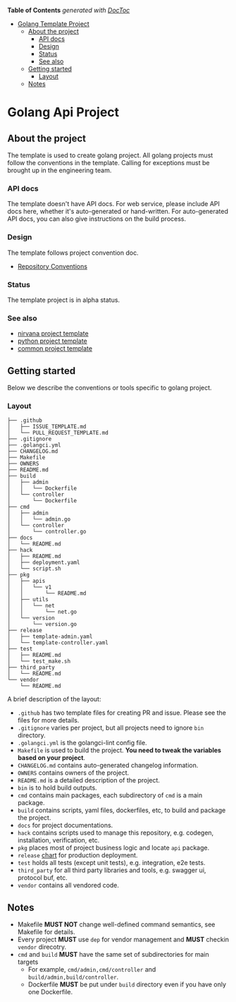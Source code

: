 <!-- START doctoc generated TOC please keep comment here to allow auto update -->
<!-- DON'T EDIT THIS SECTION, INSTEAD RE-RUN doctoc TO UPDATE -->
**Table of Contents**  *generated with [DocToc](https://github.com/LewinsHp)*

- [Golang Template Project](#golang-template-project)
  - [About the project](#about-the-project)
    - [API docs](#api-docs)
    - [Design](#design)
    - [Status](#status)
    - [See also](#see-also)
  - [Getting started](#getting-started)
    - [Layout](#layout)
  - [Notes](#notes)

<!-- END doctoc generated TOC please keep comment here to allow auto update -->

# Golang Api Project

## About the project

The template is used to create golang project. All golang projects must follow the conventions in the
template. Calling for exceptions must be brought up in the engineering team.

### API docs

The template doesn't have API docs. For web service, please include API docs here, whether it's
auto-generated or hand-written. For auto-generated API docs, you can also give instructions on the
build process.

### Design

The template follows project convention doc.

* [Repository Conventions](https://github.com/caicloud/engineering/blob/master/guidelines/repo_conventions.md)

### Status

The template project is in alpha status.

### See also

* [nirvana project template](https://github.com/caicloud/nirvana-template-project)
* [python project template](https://github.com/caicloud/python-template-project)
* [common project template](https://github.com/caicloud/common-template-project)

## Getting started

Below we describe the conventions or tools specific to golang project.

### Layout

```tree
├── .github
│   ├── ISSUE_TEMPLATE.md
│   └── PULL_REQUEST_TEMPLATE.md
├── .gitignore
├── .golangci.yml
├── CHANGELOG.md
├── Makefile
├── OWNERS
├── README.md
├── build
│   ├── admin
│   │   └── Dockerfile
│   └── controller
│       └── Dockerfile
├── cmd
│   ├── admin
│   │   └── admin.go
│   └── controller
│       └── controller.go
├── docs
│   └── README.md
├── hack
│   ├── README.md
│   ├── deployment.yaml
│   └── script.sh
├── pkg
│   ├── apis
│   │   └── v1
│   │       └── README.md
│   ├── utils
│   │   └── net
│   │       └── net.go
│   └── version
│       └── version.go
├── release
│   ├── template-admin.yaml
│   └── template-controller.yaml
├── test
│   ├── README.md
│   └── test_make.sh
├── third_party
│   └── README.md
└── vendor
    └── README.md
```

A brief description of the layout:

* `.github` has two template files for creating PR and issue. Please see the files for more details.
* `.gitignore` varies per project, but all projects need to ignore `bin` directory.
* `.golangci.yml` is the golangci-lint config file.
* `Makefile` is used to build the project. **You need to tweak the variables based on your project**.
* `CHANGELOG.md` contains auto-generated changelog information.
* `OWNERS` contains owners of the project.
* `README.md` is a detailed description of the project.
* `bin` is to hold build outputs.
* `cmd` contains main packages, each subdirectory of `cmd` is a main package.
* `build` contains scripts, yaml files, dockerfiles, etc, to build and package the project.
* `docs` for project documentations.
* `hack` contains scripts used to manage this repository, e.g. codegen, installation, verification, etc.
* `pkg` places most of project business logic and locate `api` package.
* `release` [chart](https://github.com/caicloud/charts) for production deployment.
* `test` holds all tests (except unit tests), e.g. integration, e2e tests.
* `third_party` for all third party libraries and tools, e.g. swagger ui, protocol buf, etc.
* `vendor` contains all vendored code.

## Notes

* Makefile **MUST NOT** change well-defined command semantics, see Makefile for details.
* Every project **MUST** use `dep` for vendor management and **MUST** checkin `vendor` direcotry.
* `cmd` and `build` **MUST** have the same set of subdirectories for main targets
  * For example, `cmd/admin,cmd/controller` and `build/admin,build/controller`.
  * Dockerfile **MUST** be put under `build` directory even if you have only one Dockerfile.